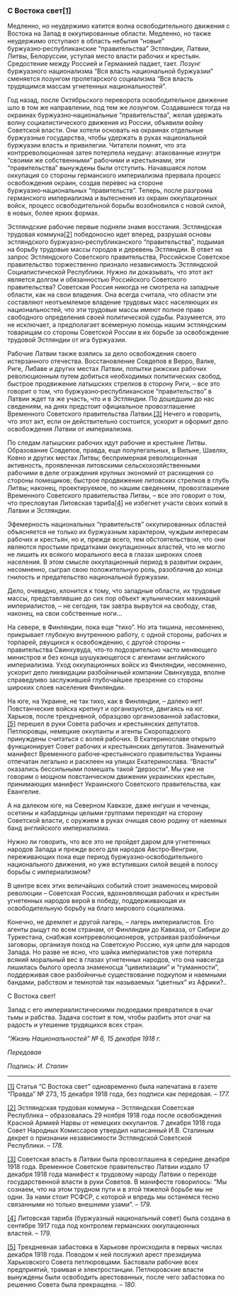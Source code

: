### С Востока свет[**[1]**](#_ftn1)

Медленно, но неудержимо катится волна освободительного движения с Востока на Запад в оккупированные области. Медленно, но также неудержимо отступают в область небытия “новые” буржуазно‑республиканские “правительства” Эстляндии, Латвии, Литвы, Белоруссии, уступая место власти рабочих и крестьян. Средостение между Россией и Германией падает, тает. Лозунг буржуазного национализма “Вся власть национальной буржуазии” сменяется лозунгом пролетарского социализма “Вся власть трудящимся массам угнетенных национальностей”.

Год назад, после Октябрьского переворота освободительное движение шло в том же направлении, под тем же лозунгом. Создавшиеся тогда на окраинах буржуазно‑национальные “правительства”, желая удержать волну социалистического движения из России, объявили войну Советской власти. Они хотели основать на окраинах отдельные буржуазные государства, чтобы удержать в руках национальной буржуазии власть и привилегии. Читатели помнят, что эта контрреволюционная затея потерпела неудачу: атакованные изнутри “своими же собственными” рабочими и крестьянами, эти “правительства” вынуждены были отступить. Начавшаяся потом оккупация со стороны германского империализма прервала процесс освобождения окраин, создав перевес на стороне буржуазно‑национальных “правительств”. Теперь, после разгрома германского империализма и вытеснения из окраин оккупационных войск, процесс освободительной борьбы возобновился с новой силой, в новых, более ярких формах.

Эстляндские рабочие первые подняли знамя восстания. Эстляндская трудовая коммуна[[2]](#_ftn2) победоносно идет вперед, разрушая основы эстляндского буржуазно‑республиканского “правительства”, подымая на борьбу трудовые массы городов и деревень Эстляндии. В ответ на запрос Эстляндского Советского правительства, Российское Советское правительство торжественно признало независимость Эстляндской Социалистической Республики. Нужно ли доказывать, что этот акт является долгом и обязанностью Российского Советского правительства? Советская Россия никогда не смотрела на западные области, как на свои владения. Она всегда считала, что области эти составляют неотъемлемое владение трудовых масс населяющих их национальностей, что эти трудовые массы имеют полное право свободного определения своей политической судьбы. Разумеется, это не исключает, а предполагает всемерную помощь нашим эстляндским товарищам со стороны Советской России в их борьбе за освобождение трудовой Эстляндии от ига буржуазии.

Рабочие Латвии также взялись за дело освобождения своего истерзанного отечества. Восстановление Совдепов в Верро, Валке, Риге, Либаве и других местах Латвии, попытки рижских рабочих революционным путем добиться необходимых политических свобод, быстрое продвижение латышских стрелков в сторону Риги, – все это говорит о том, что буржуазно‑республиканское “правительство” в Латвии ждет та же участь, что и в Эстляндии. По дошедшим до нас сведениям, на днях предстоит официальное провозглашение Временного Советского правительства Латвии.[[3]](#_ftn3) Нечего и говорить, что этот акт, если он действительно состоится, ускорит и оформит дело освобождения Латвии от империализма.

По следам латышских рабочих идут рабочие и крестьяне Литвы. Образование Совдепов, правда, еще полулегальных, в Вильне, Шавлях, Ковно и других местах Литвы; беспримерная революционная активность, проявленная литовскими сельскохозяйственными рабочими в деле ограждения крупных экономий от расхищения со стороны помещиков; быстрое продвижение литовских стрелков в глубь Литвы; наконец, проектируемое, по нашим сведениям, провозглашение Временного Советского правительства Литвы, – все это говорит о том, что пресловутая Литовская тариба[[4]](#_ftn4) не избегнет участи своих копий в Латвии и Эстляндии.

Эфемерность национальных “правительств” оккупированных областей объясняется не только их буржуазным характером, чуждым интересам рабочих и крестьян, но и, прежде всего, тем обстоятельством, что они являются простыми придатками оккупационных властей, что не могло не лишить их всякого морального веса в глазах широких слоев населения. В этом смысле оккупационный период в развитии окраин, несомненно, сыграл свою положительную роль, разоблачив до конца гнилость и предательство национальной буржуазии.

Дело, очевидно, клонится к тому, что западные области, их трудовые массы, представлявшие до сих пор объект жульнических махинаций империалистов, – не сегодня, так завтра вырвутся на свободу, став, наконец, на свои собственные ноги…

На севере, в Финляндии, пока еще “тихо”. Но эта тишина, несомненно, прикрывает глубокую внутреннюю работу, с одной стороны, рабочих и торпарей, рвущихся к освобождению, с другой стороны – правительства Свинхувуда, что‑то подозрительно часто меняющего министров и без конца шушукающегося с агентами английского империализма. Уход оккупационных войск из Финляндии, несомненно, ускорит дело ликвидации разбойничьей компании Свинхувуда, вполне справедливо заслужившей глубочайшее презрение со стороны широких слоев населения Финляндии.

На юге, на Украине, не так тихо, как в Финляндии, – далеко нет! Повстанческие войска крепнут и организуются, двигаясь на юг. Харьков, после трехдневной, образцово организованной забастовки,[[5]](#_ftn5) перешел в руки Совета рабочих и крестьянских депутатов. Петлюровцы, немецкие оккупанты и агенты Скоропадского принуждены считаться с волей рабочих. В Екатеринославе открыто функционирует Совет рабочих и крестьянских депутатов. Знаменитый манифест Временного рабоче‑крестьянского правительства Украины отпечатан легально и расклеен на улицах Екатеринослава. “Власти” оказались бессильными помешать такой “дерзости”. Мы уже не говорим о мощном повстанческом движении украинских крестьян, принимающих манифест Украинского Советского правительства, как Евангелие.

А на далеком юге, на Северном Кавказе, даже ингуши и чеченцы, осетины и кабардинцы целыми группами переходят на сторону Советской власти, с оружием в руках очищая свою родину от наемных банд английского империализма.

Нужно ли говорить, что все это не пройдет даром для угнетенных народов Запада и прежде всего для народов Австро‑Венгрии, переживающих пока еще период буржуазно‑освободительного национального движения, но уже вступивших силой вещей в полосу борьбы с империализмом?

В центре всех этих величайших событий стоит знаменосец мировой революции – Советская Россия, вдохновляющая рабочих и крестьян угнетенных народов верой в победу, поддерживающая их освободительную борьбу на благо мирового социализма.

Конечно, не дремлет и другой лагерь, – лагерь империалистов. Его агенты рыщут по всем странам, от Финляндии до Кавказа, от Сибири до Туркестана, снабжая контрреволюционеров, устраивая разбойничьи заговоры, организуя поход на Советскую Россию, куя цепи для народов Запада. Но разве не ясно, что шайка империалистов уже потеряла всякий моральный вес в глазах угнетенных народов, что она навсегда лишилась былого ореола знаменосца “цивилизации” и “гуманности”, поддерживая свое разбойничье существование подкупом и наемными бандами, рабством и темнотой так называемых “цветных” из Африки?..

С Востока свет!

Запад с его империалистическими людоедами превратился в очаг тьмы и рабства. Задача состоит в том, чтобы разбить этот очаг на радость и утешение трудящихся всех стран.

_“Жизнь Национальностей” №_ _6, 15 декабря 1918_ _г._

_Передовая_

_Подпись: И. Сталин_

  

---

[[1]](#_ftnref1) Статья “С Востока свет” одновременно была напечатана в газете “Правда” № 273, 15 декабря 1918 года, без подписи как передовая. – _177._

[[2]](#_ftnref2) Эстляндская трудовая коммуна – Эстляндская Советская Республика – образовалась 29 ноября 1918 года после освобождения Красной Армией Нарвы от немецких оккупантов. 7 декабря 1918 года Совет Народных Комиссаров утвердил написанный И.В. Сталиным декрет о признании независимости Эстляндской Советской Республики. – _178._

[[3]](#_ftnref3) Советская власть в Латвии была провозглашена в середине декабря 1918 года. Временное Советское правительство Латвии издало 17 декабря 1918 года манифест к трудовому народу Латвии о переходе государственной власти в руки Советов. В манифесте говорилось: “Мы сознаем, что на этом трудном пути и в этой тяжелой борьбе мы не одни. За нами стоит РСФСР, с которой и впредь мы останемся тесно связанными но только внешними узами”. – _179._

[[4]](#_ftnref4) Литовская тариба (буржуазный национальный совет) была создана в сентябре 1917 года под контролем германских оккупационных властей. – _179._

[[5]](#_ftnref5) Трехдневная забастовка в Харькове происходила в первых числах декабря 1918 года. Поводом к ней послужил арест президиума Харьковского Совета петлюровцами. Бастовали рабочие всех предприятий, трамвая и электростанции. Петлюровские власти вынуждены были освободить арестованных, после чего забастовка по решению Совета была прекращена. – _180._